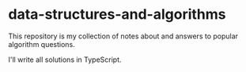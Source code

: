 # data-structures-and-algorithms

This repository is my collection of notes about and answers to popular algorithm questions.

I'll write all solutions in TypeScript.
